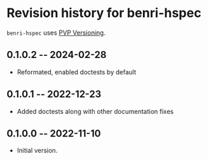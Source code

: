 # Revision history for benri-hspec

`benri-hspec` uses [PVP Versioning][1].

## 0.1.0.2 -- 2024-02-28

* Reformated, enabled doctests by default


## 0.1.0.1 -- 2022-12-23

* Added doctests along with other documentation fixes


## 0.1.0.0 -- 2022-11-10

* Initial version.

[1]: https://pvp.haskell.org
